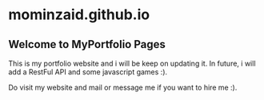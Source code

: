 # mominzaid.github.io
## Welcome to MyPortfolio Pages



This is my portfolio website and i will be keep on updating it. In future, i will add a RestFul API and some javascript games :).



Do visit my website and mail or message me if you want to hire me :). 
```


